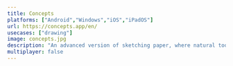 ```yaml
---
title: Concepts
platforms: ["Android","Windows","iOS","iPadOS"]
url: https://concepts.app/en/
usecases: ["drawing"]
image: concepts.jpg
description: "An advanced version of sketching paper, where natural tools meet vector manipulation."
multiplayer: false
---
```


